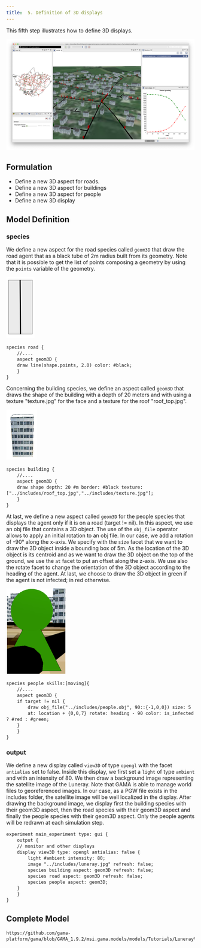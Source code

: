```yaml
---
title:  5. Definition of 3D displays
---
```


This fifth step illustrates how to define 3D displays.

![Result of the Luneray Flu model 5.](/resources/images/tutorials/luneray5.png)


## Formulation

* Define a new 3D aspect for roads.
* Define a new 3D aspect for buildings
* Define a new 3D aspect for people
* Define a new 3D display 


## Model Definition

### species

We define a new aspect for the road species called `geom3D` that draw the road agent that as a black tube of 2m radius built from its geometry. Note that it is possible to get the list of points composing a geometry by using the `points` variable of the geometry. 

![Road image for Luneray's Flu model.](/resources/images/tutorials/roads_display.png)

```
species road {
    //....
    aspect geom3D {
	draw line(shape.points, 2.0) color: #black;
    }
}
```

Concerning the building species, we define an aspect called `geom3D` that draws the shape of the building with a depth of 20 meters and with using a texture "texture.jpg" for the face and a texture for the roof "roof\_top.jpg".

![Building image for Luneray's Flu model.](/resources/images/tutorials/buildings_display.png)

```
species building {
    //....
    aspect geom3D {
	draw shape depth: 20 #m border: #black texture: ["../includes/roof_top.jpg","../includes/texture.jpg"];
    }
}
```

At last, we define a new aspect called `geom3D` for the people species that displays the agent only if it is on a road (target != nil). In this aspect, we use an obj file that contains a 3D object. The use of the `obj_file` operator allows to apply an initial rotation to an obj file. In our case, we add a rotation of -90° along the x-axis. We specify with the `size` facet that we want to draw the 3D object inside a bounding box of 5m. As the location of the 3D object is its centroid and as we want to draw the 3D object on the top of the ground, we use the `at` facet to put an offset along the z-axis. We use also the rotate facet to change the orientation of the 3D object according to the heading of the agent. At last, we choose to draw the 3D object in green if the agent is not infected; in red otherwise.

![3D object used to display people agents in Luneray's Flu model.](/resources/images/tutorials/people_display.png)

```
species people skills:[moving]{		
    //....
    aspect geom3D {
	if target != nil {
	    draw obj_file("../includes/people.obj", 90::{-1,0,0}) size: 5
		at: location + {0,0,7} rotate: heading - 90 color: is_infected ? #red : #green;
	}
    }
}
```

### output

We define a new display called `view3D` of type `opengl` with the facet `antialias` set to false. Inside this display, we first set a `light` of type `ambient` and with an intensity of 80. We then draw a background image representing the satellite image of the Luneray. Note that GAMA is able to manage world files to georeferenced images. In our case, as a PGW file exists in the includes folder, the satellite image will be well localized in the display. After drawing the background image, we display first the building species with their geom3D aspect, then the road species with their geom3D aspect and finally the people species with their geom3D aspect. Only the people agents will be redrawn at each simulation step.


```
experiment main_experiment type: gui {
    output {
    // monitor and other displays	
	display view3D type: opengl antialias: false {
		light #ambient intensity: 80;
		image "../includes/luneray.jpg" refresh: false; 
		species building aspect: geom3D refresh: false;
		species road aspect: geom3D refresh: false;
		species people aspect: geom3D; 
	}
    }
}
```

## Complete Model


```gaml reference
https://github.com/gama-platform/gama/blob/GAMA_1.9.2/msi.gama.models/models/Tutorials/Luneray%20flu/models/model5.gaml
```
